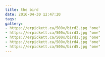 ```yaml
---
title: the bird
date: 2016-04-30 12:47:20
tags:
gallery:
- https://erpickett.ca/500x/bird2.jpg "one"
- https://erpickett.ca/500x/bird3.jpg "one"
- https://erpickett.ca/500x/bird1.jpg "one"
- https://erpickett.ca/500x/bird4.jpg "one"
- https://erpickett.ca/500x/bird5.jpg "one"
---
```

